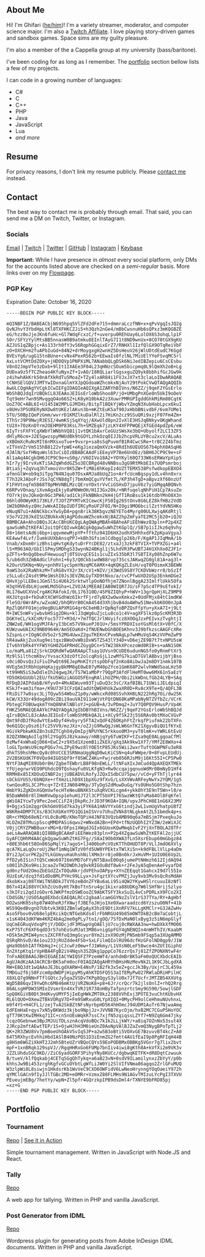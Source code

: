 ## About Me

Hi! I'm Ghifari ([he/him](https://pronoun.is/he/him))! I'm a variety streamer, moderator, and
computer science major. I'm also a [Twitch Affiliate](https://affiliate.twitch.tv/). I love playing
story-driven games and sandbox games. Space sims are my guilty pleasure.

I'm also a member of the a Cappella group at my university (bass/baritone).

I've been coding for as long as I remember. The [portfolio](#portfolio) section bellow lists a few
of my projects.

I can code in a growing number of languages:

- C#
- C
- C++
- PHP
- Java
- JavaScript
- Lua
- _and more_

## Resume

For privacy reasons, I don't link my resume publicly. Please [contact me](#contact) instead.

## Contact

The best way to contact me is probably through email. That said, you can send me a DM on Twitch,
Twitter, or Instagram.

### Socials

[Email](mailto:ghifari@ghifari160.com) |
[Twitch](https://twitch.tv/ghifari160) |
[Twitter](https://twitter.com/ghifari160) |
[GitHub](https://github.com/ghifari160) |
[Instagram](https://www.instagram.com/ghifari160) |
[Keybase](https://keybase.io/Ghifari160/)

**Important:** While I have presence in _almost_ every social platform, only DMs for the accounts
listed above are checked on a _semi-regular_ basis. More links over on my
[Flowpage](https://flow.page/ghifari160).

### PGP Key

Expiration Date: October 16, 2020

``` text
-----BEGIN PGP PUBLIC KEY BLOCK-----

mQINBF1Z/BABEACbjN695hpq5VlZFd2dFe715+dmmraLczfNN+x+qPvVgqIsJQ2g
QvNJhvY3YbdHpLtKl8TXFHKCZJi5+h3Qzh2nGe4/mBbCwsnuHb6sQPxz3mKQGBZE
eG/hzz0oJjeJKn6fuHc+Gl7WdqFcxzC/f+uverpu0REhUay6LolOX6S3ohqLlp1F
S0r/SFYzYylMtsBB5nnasW0B9atmku8EInlTAyG7I1t8ND9wnUx+8CO70tGX9gKU
AZJUS1qZBpjc+As133rh0fY3v56RqphGGqixErZ7/RNHXl1IzfQlGX9OTqReiVbF
zO+OXCH+m2fuAPbIuGd+84N2+drMoygxgH2wnHZ5DsHeuV26jWlUDtdEudC7KGgd
BVEsYg6/ugG15tnBUne+cvNx4PexR562b+EEwaIs0fzlNL7MiUElYYeFSvqMC5rl
AxLstVCMtDdZOXy+jHDOQVp1PNPXiML7ANabbQLgDSk6NiJedIBZepiu6CsCEsbu
V8nO2JmpVTe3zDxb+9lIt1IXAEe3F04L23qHNzcSOum5bicpmq0L9lQmXh2oB+Lg
DUDxa9z5fTCZheao4KfuNyxZf+1vAO/I8RQLiarlGgsxguZQ9yk8bbhifGcJGw9k
z4ihwhAkKrk50nAfXkRdTu5MoaZ+TZy4lxAR84i1FVJxJX7xt3claLoIDwARAQAB
tCNHSElGQVJJMTYwIDxnaGlmYXJpQGdoaWZhcmkxNjAuY29tPokCVwQTAQgAQQIb
AwULCQgHAgYVCgkICwIEFgIDAQIeAQIXgAIZARYhBIVns/N6ZZ/j9qeF2YGsErlo
WbShBQJdqIrUBQkCL8JEAAoJEIGsErloWbShoo8P/jO+UMbgPnXGe0n5UkI9oDeV
Tqt9eHr7wn9SMvqgqO4o66SZ+LK8yH10bkA2z3XuwrPMRGPIgddGhkMiRm88CqtK
UoZ7OC+ABL6I+U1451W2MPLGJMIHs/BitpT1BQkYjWbvYZmqN3XubHabLpcx6kuI
v8UHv3P5URERyNXDw8tUKEzlAKvn3b+mKZtEuK5af90JxHbbBNivdbF/6vm7UMe1
5TU/S0BpIQePzGmm/wvrrD1KMZlkuDalRl2i7HiKn2cz9SSuQRi9xzjF07Fm4Zm+
IThSrJ9P9NwjR3ESI/4wmKSjSqXYqj/AXwUld8pn2IvXlE3HSJqBNkyvOKgWhand
tU2X+7OzKnDYrm2OEHM9P83KsL7h+SMZEqk7jzLKY4XFPPWQEjXfGEd4pdZp6/eW
6IyTrsFXFYCqXWbYlWNbhVQ81j1vtQK1bAxrCeGUzSWsXe3bQ+Ubyolf2LCI3ZF5
dHlyR6cm+J2ESgwzspyMWUdBk9tGOYLzhkOzq0IJJb2hcpVRLUYBcu2xcV/ALuAs
vXBOmXcRuNsMIt6nMXsxoTue+9vxrp+sa8sSqPuvmfB1R4CwcSRe+trBC2Z4bTmz
vITVeVZrVm515hB8122vfpWE+eKgJiezaQmXVzk+8RdIh6UEUOS67b4phX0ASqH6
dJAlN/SxfHNquWsl63vCiQIzBBABCAAdFiEEeyVP7Be6UnOEz/bBH6JCP9C9e+sF
Al1aAq4ACgkQH6JCP9C9e+uS0g//V6DIVo18A2+YOYKyl60Q733W6sERWaYpXip5
hIr7yj9IrvXvKTiSAZqWhddGZ5o3ECBRgd48vNNBsu3gG9RtMkbEIs7UOPsmrboj
BtiaSj+ZqVuq3hTxmoiVnr8K5ZW+fiM8i6hKepIz4UZtTEMX538PsfwdkopEBXO4
afmnGlW+ob9q3iTpg7N4NJqu07DsxAMJa8bUqZ1o+ArfcUcmBgspy1dLv4hn0xrx
T7h32kJAboFrJSs7qCYN8dgTj7bmXmQCguYVfmt7L/KP3h4TgD+aBpvzXf60nzUf
F1FHVtnqfm5B68T0pMHVNBLMzcQEroYDxtrVvCiGSHxD7jpuV6z7yiGMgqABQNvh
K6RPvVOnaq/iXvmAgxEkjy0aM0WmOH/H1I3Gx20k/+NRfuqelqNhPiH1Cp7AsuZe
fO7rkjUvJQkeQn9Gc3PW4/ad1CkjFkNBNkn2kH4jGfT1RoBsu1k16tdbYMnO8X3n
86hld0OWyKR173KLF/TJOfZPYMTvKICewcKjFS0Ig265tOnv8G6LEZ8kfHBz2VdD
1W2bDNk6yzQHcJwWxAII6pIUDfIRCyRoUF2F0I/N+IOgi9MO6bcilZztYdVNSHKo
eNuqN7u1+A6NCkbcxYwSyDA+pgn8rik38KbgvzNEYETo4Myrg00ULXwjqAKdRtjl
V3o7V220JkdISUZBUkkxNjAgPGdoaWZhcmkxNjBAZ2hpZmFyaTE2MC5jb20+iQJU
BBMBCAA+AhsDBQsJCAcCBhUKCQgLAgQWAgMBAh4BAheAFiEEhWez83pln+P2p4XZ
gawSuWhZtKEFAl2oitQFCQIvwkQACgkQgawSuWhZtKGplQ//SB7p1iIJkz6q9vhy
D8+16mtsAd6j6bp+iqqvmewMjpYP+ffthz041D6HX2odhX5HhhxdFkZpKpaVgyaJ
KE4wwf4Lvf/IumkUUXbAnsqPPJ+kBh3GfsimlCdbgglp26b/F/KgAP1JIqMmA/1b
Vnab/xDxm0rizBhs1qHvtgKdytuDrFYcDE82/ztxaJj3zkF8TVIX+TVPXZGi+a4l
lS+M963AO/GbIlSPmySMDhgS33wynN24BKgl1j5LhdVR3PwUBTJ4H1XhXo0ZJF1r
pZFTs+9nQgObeuFHewuuqTjOTSUvqCES1s1cuZIxS35bR3l7SBTIXy08hZnp6W7u
5/ub6dh3ZmBAdGclFohn1+6y3/Q0CkbiwdW88rvp73ScsJAKwqZG0gl81A+ag3l+
k2OurU5KNq+NUy+pnhRV1ycSpmYNzqMC6AMX+4qKQKgZLEsH/vqT0POimxK3BEWN
9aWS3oX2RaNhkzM+TsRG8vYX2r3X/cV1+NIV/jX3WdS9S8Y7CKDVbWzrr8/bSzIf
z5LLuEcZ4sdt9Me1WshI0Js3EVZNLGyTXD9tNxo/a/cvCPfwUXD2USp3EnkmDGe2
QHvXjplLEBeiJGmSl5i4U6k2SrktwYlpOoNOfhjm7ZNonlBggA23ImlflUkk5Ofa
H3qYHVEdbLHjueWLMd5Gha+LZVOJAjMEEAEIAB0WIQR7JU/sF7pSc4TP9sEfokI/
0L176wUCXVoCrgAKCRAfokI/0L176310D/45P8ZIQhyP+hWV+13grQpHjXLZ9MP9
HXJUtgs8+fkDuKtXCWYGdhWz6IkrfFjrd7yBX2wOwxKmkx2+0UdFMjx84tC1mdKW
FleSO/6WrAPx/wZxoW2/bhQRVrB0CmA454d3XhjbvB4doAWhw51NevkbKOO0nJpA
RpZlQ6FFO1mjo9egBUiAPXM1G4gr6CbeHBJrQpNqfoBPZQsFfpYu+yXxA7I+j9Lt
M+IWC5nWFvjwbvbH5ig2DHu+klJ3qWg6uZjcLu8co1c4V+agXF5lkz0pScKM3R3D
DGKYeCL/kXCnM/Foc5777+M3d/+7m7TQCJrlNVyifcz8XOOqJzxPEIvxzTvghtjI
ZNW2eE/WH1ogVMJFAryI3bCm57V9kuePJ01U+/5msYPRDXIsoYGsMl6tX+V0fC/X
KUWzuwUAIX29NB0964H/Am5EOaKd+2fNUENwbGhBOEbKhnv3J9bfkzscAAGFcXRe
5ZspnLc+IOgNCdV5o2r52MG4UwxZ2guTKEKnCPveNAgLp7wHMuVqS4KzVVPmZwP9
hR4awAkjZuxXug9eitqxzBWoOvW0iDxWSTZS43lY34D+vD6ejZE9B7t7txNPU5sW
ITv6hYbRk4YYFW5YGH0ZG4PRHdCZGygDCn+STW238kXPcezoWd0RIB+s+aAN1S0K
Lo/maMLa81ZjSrkCDQRdWfwQARAApCTsay1UVsn9CUDE6udunNG5fo0yRnmFtXr5
Mz9lSilthcmKbv/YvsacX3dzOft2olcqRsGjL1zwMfG7kiaDTGVlABbvijbYjBso
s0ci0DvsQzJiFiuIPwQt69EJepMnKIYztspObFqf2nKo8AibwJa2m8DY1nmk107B
HVEg5m3tRbhUpHqKajgyBkMM8gE0wE07yM40p2Yce1GmK68P2wlvhWWdSoaLHz50
kt99HN5iS3wDdleIh24gwqJK/TS7W1aMbPr79QpP3AfdFlHeMT0ww6MX61n5aEzY
YD5OKbGUUbl2EU/fkU5WGziAGGO5FEnqRAlihUZPH/Obi2ikWDnLfGb24LYB+SAq
RFDqDJAIPdabB/HfyvO+4MxAEWuvm93TjuDuQ3c3sC/XafBIBL71UWiiJELdpiqI
KSkJf+am3ifma+/K9U73FICFzQAIadUtQWEHhUkZwaXR0D+RvAcX9Te+Q/4QFL3B
FRiDi77w8syc3LjTQyw5S4WbuZ1p0y/wWkcxRd08SSvhXH8LN222hRg7Oi/dw25K
kCW/X33Ur49dogA09cZBi19auVAI911oWjVtFQtDN68KaMPabNyNTZVfbZc/VCrK
PbtegCFOBUwqkmTYmQ8NhKlNBloYJ+pGUB+A/3vPDmq2+JuY7Q0PQV9HusP/Vp4K
FHKZS6MAEQEAAYkCPAQYAQgAJgIbDBYhBIVns/N6ZZ/j9qeF2YGsErloWbShBQJd
qIrsBQkCL8JcAAoJEIGsErloWbShMbkQAJLi+XCy9fSk23j5S6RAv0btMXoCVGvP
Qmt9FdDJfRodwYtEa4Dyf4Hvbyry5FTA2xQdF4Z6OKphFtZrkqfPiufmk22bTXFn
9e6Q1QcyOsz61fc25VV9/mzJXz+/oZJjG9RwQgJsWLW6GnTK21XgyvBiQU1fKYxE
HGiVkPbkwK6Z8n3s8ZTCghO4yDmIpjNPUYNC5rkkoo0M3+yvT0lmK+vYWRL6tEvU
82QZXNWqAoIlg39l2YGgOSJ8zkaawy/nNBjqYy6TuWIKF+tZsa9qE0ALgqoaCfMl
OzMwf4xWhaQjD66+EwC2+z9X5d1XzemB1iZkEX/gXq3Ak9kw1Xf7/YMf2E8WXo+4
loGLTpnWsU9cmpPQGv7nLZPyE9wz8lYOE5tP85JKs5Wii2wxrTuftOGWPNFu3eR8
dhkTS9hshMmcQy8c0hVCCE3SRNmaUggNqD0wLKiCSN+q4uFWWpe/0+8FvpLEUdUj
2V2BSKUdK7F0VQo94IGOSQf9rf0SWCZ4Ku+Fwjreb056RJsM9j16Kt55I+CP5Pw0
NYtF3AqMI89Ub0r8H/ZgbeTEWbrLB8F98nEWLL/ltNFaXIxJmCud4QpAXEQXTMEk
YfUjegrwrVEO9PUhdcO9TQshayFu0VLKfgN3+Rw9ccqajgqnuoWdMr0BmNyD1Hf4
RRMH8x85IXDOuQINBF2ojjUBEADVLRofyJZQxISdbCU75pw//vCd+yFThTjlyr44
sbCkGYUS5/6bNQXe+rfXmzLLhD9X1bpXGz9fXvG/LsXXVWvARFeyNwYx2YQM/1g5
twnQouRSL3CJPhcq+7ZrEIJN084MKp/3TyDgSZdMuwDuGq/Ys0UHo5G0tShp7hzn
HmbY9iZgKDnXGQmVwfecHTeNeuBNXKStuXqRVCKLcgm4+ykkOhY3E9nT5Wn+l0/e
B5DaWN08r8lIHmRVwOpsp1ehuH1JT2l3CPT5bVPI76SwzWKtQ7uMa84Ol8FqKfel
gWiOAIYcwTy9Pec2oeCCiFZ4jDkpRcJrJD3F9KOA+IQN/vpvJPhCH8E1nG6X23MV
9+Dgjx51m2qgrOkhGmV0Sd7ka3yiFYK6A1HAVYYxG6tindj2wL1vmUgVhatpU8fZ
W8KRm4DMP7CXs/B3ChXbKeYPD1QG1mISVro7UhuZVNk8tNLgkeAtZL51bmdk4p+s
QR+cYMQb68eNIrVL0cBuMD/KNoTQPiH4JNF83VQzbAMB90q6a7mBSjm7PxeqkuJo
HLOZmZ8TMuipSscqMMDPASi6qwv2+WNxdA2Bn+EPd+tfNzUQDhI2YZ3W/2eWiXJC
V0jjCRYZPWB8uxrxMG+8/OFps1XWgdJGIx6GUoxKQwMmqbIvF2YjXnTBOLA28TFr
aeLsAwARAQABiQI8BBgBCAAmFiEEhWez83pln+P2p4XZgawSuWhZtKEFAl2ojjUC
GyAFCQHhM4AACgkQgawSuWhZtKG7Fg//S8aI9Ob0XWA3fLn5XsrEbup60mGbgz84
+80E3hb6t58On86SpMqlYi7agoS+lJ400boPcVOzKTThOHUDT8P/VLlJmdO6XVly
qcA7KLaLqOvroUj2Nef1mNq1WTzV0fd5UW0YPEktxTWlXi5n+k9dFBLlVlLp4aDm
8Yi2JpCurPKZp2YLkGUmyuHaUhshNilXMm3rr8jo0Bn0krJxHuVM+1UIU0E6Vp2L
PfD2y6ISin7tQ5CxWo697I6mVMD7oFYyNT5BavE0Oq6jumePtNHmzh612IjdAQ94
s00I1hZKo9Hsi3caaZvTW2DWDhJq9vkRIGOuBdf8wk+r2FeJyA5qDenAeFvyafDd
gd0nzfUd2OmoZbEGdZZxTOQuNkrjdVPEhxOAPpy+XYnZEEqqt1GahcxI9d7l55Io
XUzEsK/dzq3fd1dDoBMLPYHc99LLyx+JsFqztXYcvPMZjJuy9xb3Mv9sQcRsMdAH
dkobKxaj08TXWiTN5BDkJTVY6zeBdnZFYBu6aLi95i4QW2YKywHSlrcuuuI8zNfl
B67x4IA188VYCkhZcUs0yHt7kBoTtnSru4gc1kixra88UDKg7W6lSHfNrijSzlyo
s3kIFzi2qdJzGOvr6JWKPfmzDSWEooZC9AbKTSFY3kxSuIL4vCsPDRLxX9FCo2XI
CDdSGN/jUSO5Ag0EXbdcEAEQALRCc2gbaAlcamGGYNzZslV1rS37TYa/RY+AgHbf
DO2wsHK05shp07W4OheRJfXNwjfJBEfoJHjo1Xe0Xwaraadzcd6YzszuO0Nf+41b
WS59QedBvgnO7Ubtvk3KBIZBmlwEpAyX3hzE9DtiXnRFV7kLLgKMClr+G3JAZwHv
Aso5Fbov0vU68elpEKcikQcNTGebKds4lrFbNRGU49b85mOWTDkB2cBm7aCobtjL
x1sK4043dKFWm4KRZ4bAq2me0gPLy7to1/gOQ/7SfDxMaN0lxByg3z5iN6mpGlyf
UqCmEGRuqVdxqPtjY/DODcjdF3MSwpVgOAEljU7cuj0cRWXAA3nw+hwDXkXfMO06
KxP75TcF6XF6qdO3r57ohEoSuMJat3M86vnigGpFGY4gNENQIn4nWHThIV/KaabM
+DSk5m2MIW4yncsZXCFRfoQ3mgGcyur8Ym2izxX9OzMjPN5mb9FSqp5a3XUgAMMO
QSRqRhSvD/Ae1ou233jRUZdde4FSb+SxLFilmQIolRU96dcfHzGFolND0gp9/J1W
gHa9ObbhIATfKbHqJ+cjCJcwFz0mw+fJ1Wkmy/L1VXsN0LeF58wce4nZUtIGiphU
Xn2XtpKtq1rVpHBA4FgB2iV4Nqsh3SZQkg1pppCo76zzrQs7j81ZfZPONXNtwF4r
TnFxABEBAAGJBHIEGAEIACYWIQSFZ7PzemWf4/anhdmBrBK5aFm0oQUCXbdcEAIb
AgUJAdKzAAJACRCBrBK5aFm0ocF0IAQZAQgAHRYhBHsHNzMevNk2L1K9CJbLgdXA
RW+EBQJdt1wQAAoJEJbLgdXARW+E4NsP/1B2fk3x5eZ+gccJk3By/UxjrC3L459a
TMDGu2f6jS0Fzcm0pdWDPjHipyMSyAhKTD5FQ5S3aIfEMyPwO27RWlaDRiHPilHC
X8XLQ7g9NNnFTflGQtcJy5gaZVSDvTKPg8QgyS3ylU0x7Jf7UcfrJMTZB54XXUtg
WgD5B86qvI9YwQhc6M846mKtUjVRZNoK8+p8+6Jr/crQcr7k2jlsOnlZ+rhQ2Rrg
86ALsgHPDW3SMIoIVsmrEn4XxTVRJ1R738oHByTafpnzrtcSmy9G590/5owjlGDF
SpQ8KGiVB0Dt3HdKvyUMYF5jIeEgHWkZMT0kz2388VVhExj3POTE3vuChtKUbvHX
RL6lQUO+OXewZTBkVORgV7D+Fm9SWRxuG0LYpXIQI+0MycPH9olCeHhmuNUvhnxL
m9f4YS+H4CFL1/zejTvA2SkBZtNFsNyrbpHD5K4hHOmcJ94UDM1AuTr67NjwaAmq
EdFEmHaE+qys7xN5yBKWdz3kjbo9NpjJz+JVVNB7KycOjm/hxB2MC7CGuP5HoYOC
gTT70KtKwIMHkq71IC+cn5nUEuWqkR7ssC7xjfN5zqiqssLZYf7+N9Zq6Gm47jky
tcqzOGebnwe3BpJMJUiTDLsznAcqVdoBQc7k1k2LLjkWY/+a8iq7OZnNx53sut4X
2JRcp2mftAEwtTEP/1S+OjwHJhH3M0ieUnZ0AoNpVAlBJZaZvmQ3NygBPoTpTLj2
QK+2R3ZWU8Vv7pmBoeUhOAkV5vIq5JP+a2w5B3oBti5VOXvGE7BzuvvBT4kcZ+A0
64T5RXhycEvhhiHbdIASlB40NzPQS1D3iEnmZG2fmtt4AU1fEaI9p8PgRFIqH44B
g8HSm6WGZiXkHT2J2mh5BteUZrVBQoCQYs59EoPODBMxOBBKg5VGnr7g7lix2bvt
mpF+1xnBRqk129spVJ//RgqHHRxGo6FUMp7bnIiv4iwi8gKth8A+kVfXi2m9VK3v
JZZLUhduSGC9KD//ZiC6yadGORF3PihyYNy8KUCc/dgbwqKETFK+dR8DqtCzwuuk
B/tueV/klfQqkabj4CETqSGgQhTykq+a6aB23vN+0sdV9ILamilynxzZbYyY/p0b
khhsJw9Bi453zrghKgfvGCuOYbtLgWfLiJW0Yi2SlVIfVNma86agqo2ZrlGFuMUQ
W3zlpWi8L8siwjn1HkdsrKb1WvVeC9CXO6OWFidV6LwNeoHrynngYOqOaeiY972h
qYMClGACn9fIyJJlTGBc2MD+eOMRr+VzmxZ88FLMHs9N1AGvTMIzuLYcPgI3TXVU
PEueujmEBg/7hetYy/wpN+Zl5pfr4GQrzkpIPB9dsDml4rTXNYE9bFRD85pj
=xz+G
-----END PGP PUBLIC KEY BLOCK-----
```

## Portfolio

### Tournament

[Repo](https://github.com/ghifari160/tournament) | [See it in Action](https://tournament.ghifari160.com)

Simple tournament management. Written in JavaScript with Node.JS and React.

### Tally

[Repo](https://github.com/ghifari160/tally)

A web app for tallying. Written in PHP and vanilla JavaScript.

### Post Generator from IDML

[Repo](https://github.com/ghifari160/g16wpidml)

Wordpress plugin for generating posts from Adobe InDesign IDML documents. Written in PHP and vanilla
JavaScript.

